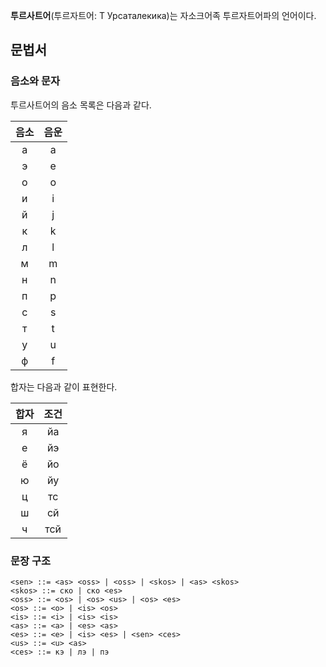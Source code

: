 **투르사트어**(투르자트어: Т Урсаталекика)는 자소크어족 투르자트어파의 언어이다.

## 문법서
### 음소와 문자
투르사트어의 음소 목록은 다음과 같다.

| 음소  | 음운  |
| :-: | :-: |
|  а  |  a  |
|  э  |  e  |
|  о  |  o  |
|  и  |  i  |
|  й  |  j  |
|  к  |  k  |
|  л  |  l  |
|  м  |  m  |
|  н  |  n  |
|  п  |  p  |
|  с  |  s  |
|  т  |  t  |
|  у  |  u  |
|  ф  |  f  |

합자는 다음과 같이 표현한다.

| 합자  | 조건  |
| :-: | :-: |
|  я  | йа  |
|  е  | йэ  |
|  ё  | йо  |
|  ю  | йу  |
|  ц  | тс  |
|  ш  | сй  |
|  ч  | тсй |

### 문장 구조
```
<sen> ::= <as> <oss> | <oss> | <skos> | <as> <skos>
<skos> ::= ско | ско <es>
<oss> ::= <os> | <os> <us> | <os> <es>
<os> ::= <o> | <is> <os>
<is> ::= <i> | <is> <is>
<as> ::= <a> | <es> <as>
<es> ::= <e> | <is> <es> | <sen> <ces>
<us> ::= <u> <as>
<ces> ::= кэ | лэ | пэ
```